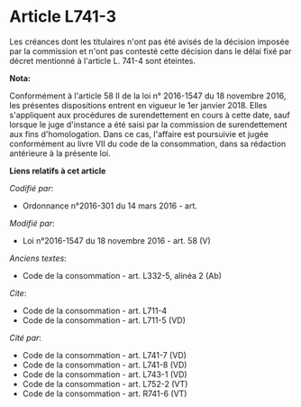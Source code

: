 # Article L741-3

Les créances dont les titulaires n'ont pas été avisés de la décision imposée par la commission et n'ont pas contesté cette
décision dans le délai fixé par décret mentionné à l'article L. 741-4 sont éteintes.

**Nota:**

Conformément à l'article 58 II de la loi n° 2016-1547 du 18 novembre 2016, les présentes dispositions entrent en vigueur le
1er janvier 2018. Elles s'appliquent aux procédures de surendettement en cours à cette date, sauf lorsque le juge d'instance
a été saisi par la commission de surendettement aux fins d'homologation. Dans ce cas, l'affaire est poursuivie et jugée
conformément au livre VII du code de la consommation, dans sa rédaction antérieure à la présente loi.

**Liens relatifs à cet article**

_Codifié par_:

  - Ordonnance n°2016-301 du 14 mars 2016 - art.

_Modifié par_:

  - Loi n°2016-1547 du 18 novembre 2016 - art. 58 (V)

_Anciens textes_:

  - Code de la consommation - art. L332-5, alinéa 2 (Ab)

_Cite_:

  - Code de la consommation - art. L711-4
  - Code de la consommation - art. L711-5 (VD)

_Cité par_:

  - Code de la consommation - art. L741-7 (VD)
  - Code de la consommation - art. L741-8 (VD)
  - Code de la consommation - art. L743-1 (VD)
  - Code de la consommation - art. L752-2 (VT)
  - Code de la consommation - art. R741-6 (VT)
